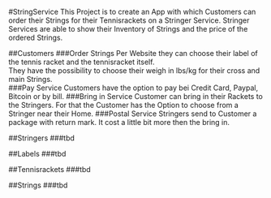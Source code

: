 #StringService
This Project is to create an App with which Customers can order 
their Strings for their Tennisrackets on a Stringer Service.
Stringer Services are able to show their Inventory of Strings and the
price of the ordered Strings.

##Customers
###Order Strings
Per Website they can choose their label of the tennis racket and the 
tennisracket itself.</br>
They have the possibility to choose their weigh in lbs/kg for their cross
and main Strings. </br>
###Pay Service
Customers have the option to pay bei Credit Card, Paypal, Bitcoin or by 
bill.
###Bring in Service
Customer can bring in their Rackets to the Stringers. For that the 
Customer has the Option to choose from a Stringer near their Home.
###Postal Service
Stringers send to Customer a package with return mark. It cost a little bit 
more then the bring in.

##Stringers
###tbd

##Labels
###tbd

##Tennisrackets
###tbd

##Strings
###tbd

